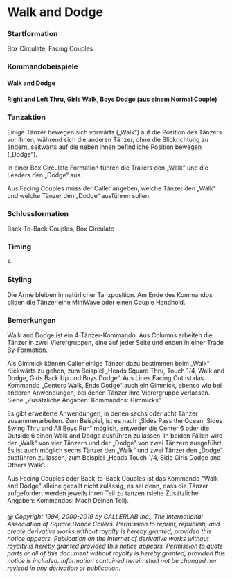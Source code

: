 
# Walk and Dodge

### Startformation

Box Circulate, Facing Couples

### Kommandobeispiele

#### Walk and Dodge
#### Right and Left Thru, Girls Walk, Boys Dodge (aus einem Normal Couple)

### Tanzaktion

Einige Tänzer bewegen sich vorwärts („Walk“) auf die Position des Tänzers vor ihnen, während sich
die anderen Tänzer, ohne die Blickrichtung zu ändern, seitwärts auf die neben ihnen befindliche Position
bewegen („Dodge“).

In einer Box Circulate Formation führen die Trailers den „Walk“ und die Leaders den „Dodge“ aus.

Aus Facing Couples muss der Caller angeben, welche Tänzer den „Walk“ und welche Tänzer den „Dodge“
ausführen sollen.

### Schlussformation

Back-To-Back Couples, Box Circulate

### Timing

4

### Styling

Die Arme bleiben in natürlicher Tanzposition. Am Ende des Kommandos bilden die Tänzer eine MiniWave oder einen Couple Handhold.

### Bemerkungen

Walk and Dodge ist ein 4-Tänzer-Kommando. Aus Columns arbeiten die Tänzer in zwei
Vierergruppen, eine auf jeder Seite und enden in einer Trade By-Formation.

Als Gimmick können Caller einige Tänzer dazu bestimmen beim „Walk“ rückwärts zu gehen, zum Beispiel
„Heads Square Thru, Touch 1/4, Walk and Dodge, Girls Back Up und Boys Dodge“. Aus Lines Facing Out ist
das Kommando „Centers Walk, Ends Dodge“ auch ein Gimmick, ebenso wie bei anderen Anwendungen, bei
denen Tänzer ihre Vierergruppe verlassen. Siehe „Zusätzliche Angaben: Kommandos: Gimmicks“. 

Es gibt erweiterte Anwendungen, in denen sechs oder acht Tänzer zusammenarbeiten. Zum Beispiel, ist es
nach „Sides Pass the Ocean, Sides Swing Thru and All Boys Run“ möglich, entweder die Center 6 oder die
Outside 6 einen Walk and Dodge ausführen zu lassen. In beiden Fällen wird der „Walk“ von vier Tänzern und
der „Dodge“ von zwei Tänzern ausgeführt. Es ist auch möglich sechs Tänzer den „Walk“ und zwei Tänzer den
„Dodge“ ausführen zu lassen, zum Beispiel „Heads Touch 1/4, Side Girls Dodge and Others Walk“.

Aus Facing Couples oder Back-to-Back Couples ist das Kommando "Walk and Dodge" alleine gecallt nicht
zulässig, es sei denn, dass die Tänzer aufgefordert werden jeweils ihren Teil zu tanzen (siehe Zusätzliche
Angaben: Kommandos: Mach Deinen Teil).

###### @ Copyright 1994, 2000-2019 by CALLERLAB Inc., The International Association of Square Dance Callers. Permission to reprint, republish, and create derivative works without royalty is hereby granted, provided this notice appears. Publication on the Internet of derivative works without royalty is hereby granted provided this notice appears. Permission to quote parts or all of this document without royalty is hereby granted, provided this notice is included. Information contained herein shall not be changed nor revised in any derivation or publication.
